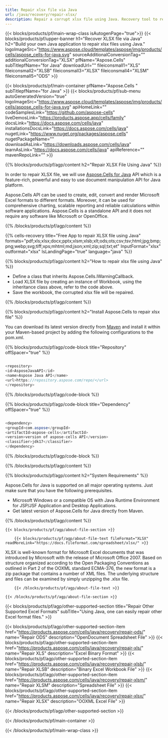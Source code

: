 ```yaml
---
title: Repair xlsx file via Java
url: /java/recovery/repair-xlsx/ 
description: Repair a corrupt xlsx file using Java. Recovery tool to repair corrupted xlsx file within Java application.
---
```


{{< blocks/products/pf/main-wrap-class isAutogenPage="true">}}
{{< blocks/products/pf/upper-banner h1="Recover XLSX file via Java" h2="Build your own Java application to repair xlsx files using Java." logoImageSrc="https://www.aspose.cloud/templates/aspose/img/products/cells/aspose_cells-for-java.svg" sourceAdditionalConversionTag="" additionalConversionTag="XLSX" pfName="Aspose.Cells" subTitlepfName="for Java" downloadUrl="" fileiconsmall1="XLS" fileiconsmall2="XLSB" fileiconsmall3="XLSX" fileiconsmall4="XLSM" fileiconsmall5="ODS" >}}

{{< blocks/products/pf/main-container pfName="Aspose.Cells " subTitlepfName="for Java" >}}
{{< blocks/products/pf/sub-menu autoGeneratedVersion="true" logoImageSrc="https://www.aspose.cloud/templates/aspose/img/products/cells/aspose_cells-for-java.svg" apiHomeLink="" codeSamplesLink="https://github.com/aspose-cells" liveDemosLink="https://products.aspose.app/cells/family" docsLink="https://docs.aspose.com/cells/java" installationsDocsLink="https://docs.aspose.com/cells/java" nugetLink="https://www.nuget.org/packages/aspose.cells" nugetPackageName="" downloadAsLink="https://downloads.aspose.com/cells/java" learnAsLink="https://docs.aspose.com/cells/java" apiReference="" mavenRepoLink="" >}}

{{% blocks/products/pf/agp/content h2="Repair XLSX File Using Java" %}}

 In order to repair XLSX file, we will use
 [Aspose.Cells for Java](https://products.aspose.com/cells/java) 
 API which is a feature-rich, powerful and easy to use document manipulation API for Java platform. 
 
 Aspose.Cells API can be used to create, edit, convert and render Microsoft Excel formats to different formats. Moreover, it can be used for comprehensive charting, scalable reporting and reliable calculations within software applications. Aspose.Cells is a standalone API and it does not require any software like Microsoft or OpenOffice.  

{{% /blocks/products/pf/agp/content %}}

{{% cells-recovery title="Free App to repair XLSX file using Java" formats="pdf;xls;xlsx;docx;pptx;xlsm;xlsb;xlt;ods;ots;csv;tsv;html;jpg;bmp;png;webp;svg;tiff;xps;mhtml;md;json;xml;zip;sql;txt;et" InputFormat="xlsx" outformat="xlsx" IsLandingPage="true" language="java" %}}

{{% blocks/products/pf/agp/content h2="How to repair xlsx file using Java" %}}

+  Define a class that inherits Aspose.Cells.IWarningCallback.
+  Load XLSX file by creating an instance of Workbook, using the inheritance class above, refer to the code above.
+  Save the workbook, the corrupted xlsx file will be repaired.

{{% /blocks/products/pf/agp/content %}}


{{% blocks/products/pf/agp/content h2="Install Aspose.Cells to repair xlsx file" %}}

You can download its latest version directly from
 [Maven](https://repository.aspose.com/webapp/#/artifacts/browse/tree/General/repo/com/aspose/aspose-cells) 
 and install it within your Maven-based project by adding the following configurations to the pom.xml.

{{% blocks/products/pf/agp/code-block title="Repository" offSpacer="true" %}}

```cs

<repository>
<id>AsposeJavaAPI</id>
<name>Aspose Java API</name>
<url>https://repository.aspose.com/repo/</url>
</repository>

```

{{% /blocks/products/pf/agp/code-block %}}

{{% blocks/products/pf/agp/code-block title="Dependency" offSpacer="true" %}}

```cs

<dependency>
<groupId>com.aspose</groupId>
<artifactId>aspose-cells</artifactId>
<version>version of aspose-cells API</version>
<classifier>jdk17</classifier>
</dependency>

```

{{% /blocks/products/pf/agp/code-block %}}

{{% /blocks/products/pf/agp/content %}}

    
{{% blocks/products/pf/agp/content h2="System Requirements" %}}

 Aspose.Cells for Java is supported on all major operating systems. Just make sure that you have the following prerequisites.
 
- Microsoft Windows or a compatible OS with Java Runtime Environment for JSP/JSF Application and Desktop Applications.
- Get latest version of Aspose.Cells for Java directly from Maven.


{{% /blocks/products/pf/agp/content %}}
    
    
<!-- aboutfile Starts -->

    {{< blocks/products/pf/agp/about-file-section >}}

        {{< blocks/products/pf/agp/about-file-text fileFormat="XLSX" readMoreLink="https://docs.fileformat.com/spreadsheet/xlsx/" >}}
XLSX is well-known format for Microsoft Excel documents that was introduced by Microsoft with the release of Microsoft Office 2007. Based on structure organized according to the Open Packaging Conventions as outlined in Part 2 of the OOXML standard ECMA-376, the new format is a zip package that contains a number of XML files. The underlying structure and files can be examined by simply unzipping the .xlsx file.

        {{< /blocks/products/pf/agp/about-file-text >}}

    {{< /blocks/products/pf/agp/about-file-section >}}

<!-- aboutfile Ends -->

{{< blocks/products/pf/agp/other-supported-section title="Repair Other Supported Excel Formats" subTitle="Using Java, one can easily repair other Excel format files." >}}

{{< blocks/products/pf/agp/other-supported-section-item href="https://products.aspose.com/cells/java/recovery/repair-ods/" name="Repair ODS" description="OpenDocument Spreadsheet File" >}}
{{< blocks/products/pf/agp/other-supported-section-item href="https://products.aspose.com/cells/java/recovery/repair-xls/" name="Repair XLS" description="Excel Binary Format" >}}
{{< blocks/products/pf/agp/other-supported-section-item href="https://products.aspose.com/cells/java/recovery/repair-xlsb/" name="Repair XLSB" description="Binary Excel Workbook File" >}}
{{< blocks/products/pf/agp/other-supported-section-item href="https://products.aspose.com/cells/java/recovery/repair-xlsm/" name="Repair XLSM" description="Spreadsheet File" >}}
{{< blocks/products/pf/agp/other-supported-section-item href="https://products.aspose.com/cells/java/recovery/repair-xlsx/" name="Repair XLSX" description="OOXML Excel File" >}}

{{< /blocks/products/pf/agp/other-supported-section >}}

{{< /blocks/products/pf/main-container >}}
    
{{< /blocks/products/pf/main-wrap-class >}}
